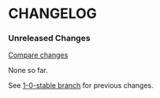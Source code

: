 # CHANGELOG

### Unreleased Changes

[Compare changes](https://github.com/codevise/krant/compare/1-0-stable...master)

None so far.

See
[1-0-stable branch](https://github.com/codevise/krant/blob/1-0-stable/CHANGELOG.md)
for previous changes.
